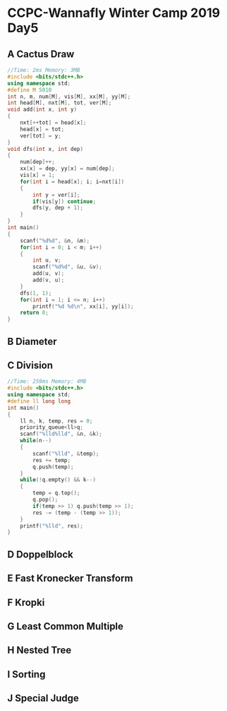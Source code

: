 # CCPC-Wannafly Winter Camp 2019 Day5

## A Cactus Draw

```c++
//Time: 2ms Memory: 3MB
#include <bits/stdc++.h>
using namespace std;
#define M 5010
int n, m, num[M], vis[M], xx[M], yy[M];
int head[M], nxt[M], tot, ver[M];
void add(int x, int y)
{
	nxt[++tot] = head[x];
	head[x] = tot;
	ver[tot] = y;
}
void dfs(int x, int dep)
{
	num[dep]++;
	xx[x] = dep, yy[x] = num[dep];
	vis[x] = 1;
	for(int i = head[x]; i; i=nxt[i])
	{
		int y = ver[i];
		if(vis[y]) continue;
		dfs(y, dep + 1);
	}
}
int main()
{
	scanf("%d%d", &n, &m);
	for(int i = 0; i < m; i++)
	{
		int u, v;
		scanf("%d%d", &u, &v);
		add(u, v);
		add(v, u);
	}
	dfs(1, 1);
	for(int i = 1; i <= n; i++)
        printf("%d %d\n", xx[i], yy[i]);
	return 0;
}
```

## B Diameter

## C Division

```c++
//Time: 259ms Memory: 4MB
#include <bits/stdc++.h>
using namespace std;
#define ll long long
int main()
{
	ll n, k, temp, res = 0;
	priority_queue<ll>q;
	scanf("%lld%lld", &n, &k);
	while(n--)
	{
		scanf("%lld", &temp);
		res += temp;
		q.push(temp);
	}
	while(!q.empty() && k--)
	{
		temp = q.top();
		q.pop();
		if(temp >> 1) q.push(temp >> 1);
		res -= (temp - (temp >> 1));
	}
	printf("%lld", res);
}
```

## D Doppelblock

## E Fast Kronecker Transform

## F Kropki

## G Least Common Multiple

## H Nested Tree

## I Sorting

## J Special Judge

